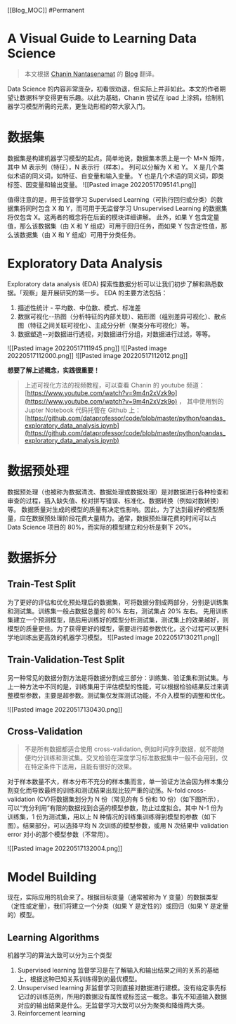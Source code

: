 [[Blog_MOC]] #Permanent

# A Visual Guide to Learning Data Science

> 本文根据 [Chanin Nantasenamat](https://chanin.streamlitapp.com/) 的 [Blog](https://towardsdatascience.com/how-to-build-a-machine-learning-model-439ab8fb3fb1) 翻译。

Data Science 的内容非常庞杂，初看很劝退，但实际上并非如此。本文的作者期望让数据科学变得更有乐趣。以此为基础，Chanin 尝试在 ipad 上涂鸦，绘制机器学习模型所需的元素，更生动形相的带大家入门。

# 数据集
数据集是构建机器学习模型的起点。简单地说，数据集本质上是一个 M×N 矩阵，其中 M 表示列（特征），N 表示行（样本）。
列可以分解为 X 和 Y。
X 是几个类似术语的同义词，如特征、自变量和输入变量。
Y 也是几个术语的同义词，即类标签、因变量和输出变量。
![[Pasted image 20220517095141.png]]

值得注意的是，用于监督学习 Supervised Learning（可执行回归或分类）的数据集将同时包含 X 和 Y，而可用于无监督学习 Unsupervised Learning 的数据集将仅包含 X。这两者的概念将在后面的模块详细讲解。
此外，如果 Y 包含定量值，那么该数据集（由 X 和 Y 组成）可用于回归任务，而如果 Y 包含定性值，那么该数据集（由 X 和 Y 组成）可用于分类任务。

# Exploratory Data Analysis
Exploratory data analysis (EDA) 探索性数据分析可以让我们初步了解和熟悉数据。「观察」是开展研究的第一步。
EDA 的主要方法包括：
1.  描述性统计 - 平均数、中位数、模式、标准差
2.  数据可视化--热图（分析特征的内部关联）、箱形图（组别差异可视化）、散点图（特征之间关联可视化）、主成分分析（聚类分布可视化）等。
3.  数据塑造--对数据进行透视，对数据进行分组，对数据进行过滤，等等。

![[Pasted image 20220517111945.png]]
![[Pasted image 20220517112000.png]]
![[Pasted image 20220517112012.png]]

**想要了解上述概念，实践很重要！**
>上述可视化方法的视频教程，可以查看 Chanin 的 youtube 频道：[https://www.youtube.com/watch?v=9m4n2xVzk9o](https://www.youtube.com/watch?v=9m4n2xVzk9o) ， 其中使用到的 Jupter Notebook 代码托管在 Github 上：[https://github.com/dataprofessor/code/blob/master/python/pandas_exploratory_data_analysis.ipynb](https://github.com/dataprofessor/code/blob/master/python/pandas_exploratory_data_analysis.ipynb)

# 数据预处理
数据预处理（也被称为数据清洗、数据处理或数据处理）是对数据进行各种检查和审查的过程，插入缺失值、校对拼写错误、标准化、数据转换（例如对数转换）等。
数据质量对生成的模型的质量有决定性影响。因此，为了达到最好的模型质量，应在数据预处理阶段花费大量精力。通常，数据预处理花费的时间可以占 Data Science 项目的 80%，而实际的模型建立和分析是剩下 20%。

# 数据拆分
## Train-Test Split
为了更好的评估和优化预处理后的数据集，可将数据分割成两部分，分别是训练集和测试集。训练集一般占数据总量的 80% 左右，测试集占 20% 左右。
先用训练集建立一个预测模型，随后用训练好的模型分析测试集，测试集上的效果越好，则模型的质量更佳。为了获得更好的模型，需要进行超参数优化，这个过程可以更科学地训练出更高效的机器学习模型。
![[Pasted image 20220517130211.png]]

## Train-Validation-Test Split
另一种常见的数据分割方法是将数据分割成三部分：训练集、验证集和测试集。与上一种方法中不同的是，训练集用于评估模型的性能，可以根据检验结果反过来调整模型参数，主要是超参数。测试集仅发挥测试功能，不介入模型的调整和优化。

![[Pasted image 20220517130430.png]]

## Cross-Validation
>不是所有数据都适合使用 cross-validation, 例如时间序列数据，就不能随便均分训练和测试集。交叉检验在深度学习标准数据集中一般不会用到，仅在特定条件下适用，且能有很好的效果。

对于样本数量不大，样本分布不充分的样本集而言，单一验证方法会因为样本集分割变化而导致最终的训练和测试结果出现比较严重的动荡。N-fold cross-validation (CV)将数据集划分为 N 份（常见的有 5 份和 10 份）（如下图所示），可以“充分利用”有限的数据找到合适的模型参数，防止过度拟合。其中 N-1 份为训练集，1 份为测试集，用以上 N 种情况的训练集训练得到模型的参数（如下图）。结果部分，可以选择平均 N 次训练的模型参数，或用 N 次结果中 validation error 对小的那个模型参数（不常用）。

![[Pasted image 20220517132004.png]]

# Model Building
现在，实际应用的机会来了。根据目标变量（通常被称为 Y 变量）的数据类型（定性或定量），我们将建立一个分类（如果 Y 是定性的）或回归（如果 Y 是定量的）模型。

## Learning Algorithms
机器学习的算法大致可以分为三个类型
1.  Supervised learning 监督学习是在了解输入和输出结果之间的关系的基础上，根据这种已知关系训练得到的最优模型。
2.  Unsupervised learning 非监督学习则直接对数据进行建模。没有给定事先标记过的训练范例，所用的数据没有属性或标签这一概念。事先不知道输入数据对应的输出结果是什么。无监督学习大致可以分为聚类和降维两大类。
3.  Reinforcement learning
